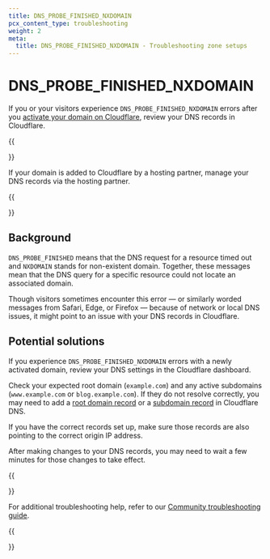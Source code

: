 ```yaml
---
title: DNS_PROBE_FINISHED_NXDOMAIN
pcx_content_type: troubleshooting
weight: 2
meta:
  title: DNS_PROBE_FINISHED_NXDOMAIN - Troubleshooting zone setups
---
```


# DNS_PROBE_FINISHED_NXDOMAIN

If you or your visitors experience `DNS_PROBE_FINISHED_NXDOMAIN` errors after you [activate your domain on Cloudflare](/dns/zone-setups/full-setup/setup/), review your DNS records in Cloudflare.

{{<Aside type="note">}}

If your domain is added to Cloudflare by a hosting partner, manage your DNS records via the hosting partner.

{{</Aside>}}

## Background

`DNS_PROBE_FINISHED` means that the DNS request for a resource timed out and `NXDOMAIN` stands for non-existent domain. Together, these messages mean that the DNS query for a specific resource could not locate an associated domain.

Though visitors sometimes encounter this error — or similarly worded messages from Safari, Edge, or Firefox — because of network or local DNS issues, it might point to an issue with your DNS records in Cloudflare.

## Potential solutions

If you experience `DNS_PROBE_FINISHED_NXDOMAIN` errors with a newly activated domain, review your DNS settings in the Cloudflare dashboard.

Check your expected root domain (`example.com`) and any active subdomains (`www.example.com` or `blog.example.com`). If they do not resolve correctly, you may need to add a [root domain record](/dns/manage-dns-records/how-to/create-root-domain/) or a [subdomain record](/dns/manage-dns-records/how-to/create-subdomain/) in Cloudflare DNS.

If you have the correct records set up, make sure those records are also pointing to the correct origin IP address.

After making changes to your DNS records, you may need to wait a few minutes for those changes to take effect.

{{<Aside type="note">}}

For additional troubleshooting help, refer to our [Community troubleshooting guide](https://community.cloudflare.com/t/community-tip-fixing-the-dns-probe-finished-nxdomain-error/42818).

{{</Aside>}}